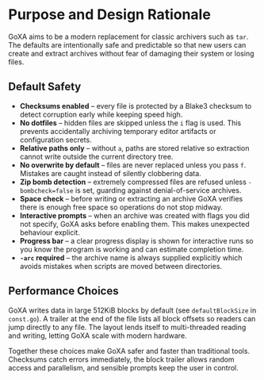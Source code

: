 # Purpose and Design Rationale

GoXA aims to be a modern replacement for classic archivers such as `tar`.
The defaults are intentionally safe and predictable so that new users can
create and extract archives without fear of damaging their system or losing
files.

## Default Safety

* **Checksums enabled** – every file is protected by a Blake3 checksum to
  detect corruption early while keeping speed high.
* **No dotfiles** – hidden files are skipped unless the `i` flag is used.
  This prevents accidentally archiving temporary editor artifacts or
  configuration secrets.
* **Relative paths only** – without `a`, paths are stored relative so
  extraction cannot write outside the current directory tree.
* **No overwrite by default** – files are never replaced unless you pass `f`.
  Mistakes are caught instead of silently clobbering data.
* **Zip bomb detection** – extremely compressed files are refused unless
  `-bombcheck=false` is set, guarding against denial-of-service archives.
* **Space check** – before writing or extracting an archive GoXA verifies there
  is enough free space so operations do not stop midway.
* **Interactive prompts** – when an archive was created with flags you did not
  specify, GoXA asks before enabling them. This makes unexpected behaviour
  explicit.
* **Progress bar** – a clear progress display is shown for interactive runs so
  you know the program is working and can estimate completion time.
* **`-arc` required** – the archive name is always supplied explicitly which
  avoids mistakes when scripts are moved between directories.

## Performance Choices

GoXA writes data in large 512KiB blocks by default
(see `defaultBlockSize` in `const.go`). A trailer at the end of the file lists
all block offsets so readers can jump directly to any file. The layout lends
itself to multi-threaded reading and writing, letting GoXA scale with modern
hardware.

Together these choices make GoXA safer and faster than traditional tools.
Checksums catch errors immediately, the block trailer allows random access and
parallelism, and sensible prompts keep the user in control.
